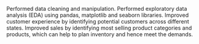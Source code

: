 Performed data cleaning and manipulation. Performed exploratory data analysis (EDA) using pandas, matplotlib and seaborn libraries. Improved customer experience by identifying potential customers across different states. Improved sales by identifying most selling product categories and products, which can help to plan inventory and hence meet the demands.

